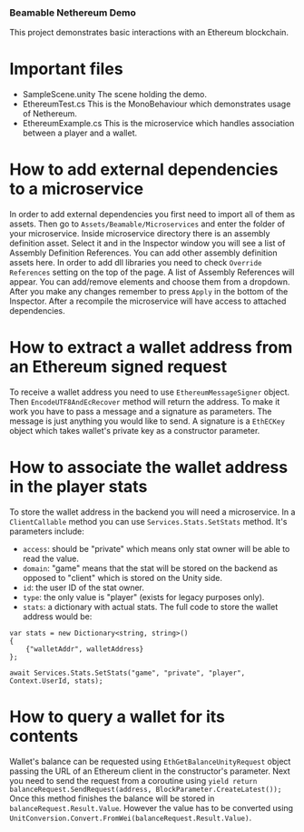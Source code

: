 ### Beamable Nethereum Demo

This project demonstrates basic interactions with an Ethereum blockchain.

# Important files

- SampleScene.unity
	The scene holding the demo.
- EthereumTest.cs
	This is the MonoBehaviour which demonstrates usage of Nethereum.
- EthereumExample.cs
	This is the microservice which handles association between a player and a wallet.

# How to add external dependencies to a microservice

In order to add external dependencies you first need to import all of them as assets. Then go to `Assets/Beamable/Microservices` and enter the folder of your microservice. Inside microservice directory there is an assembly definition asset. Select it and in the Inspector window you will see a list of Assembly Definition References. You can add other assembly definition assets here. In order to add dll libraries you need to check `Override References` setting on the top of the page. A list of Assembly References will appear. You can add/remove elements and choose them from a dropdown. After you make any changes remember to press `Apply` in the bottom of the Inspector. After a recompile the microservice will have access to attached dependencies.

# How to extract a wallet address from an Ethereum signed request

To receive a wallet address you need to use `EthereumMessageSigner` object. Then `EncodeUTF8AndEcRecover` method will return the address. To make it work you have to pass a message and a signature as parameters. The message is just anything you would like to send. A signature is a `EthECKey` object which takes wallet's private key as a constructor parameter.

# How to associate the wallet address in the player stats

To store the wallet address in the backend you will need a microservice. In a `ClientCallable` method you can use `Services.Stats.SetStats` method. It's parameters include:
- `access`: should be "private" which means only stat owner will be able to read the value.
- `domain`: "game" means that the stat will be stored on the backend as opposed to "client" which is stored on the Unity side.
- `id`: the user ID of the stat owner.
- `type`: the only value is "player" (exists for legacy purposes only).
- `stats`: a dictionary with actual stats.
The full code to store the wallet address would be:

```
var stats = new Dictionary<string, string>()
{
	{"walletAddr", walletAddress}
};

await Services.Stats.SetStats("game", "private", "player", Context.UserId, stats);
```

# How to query a wallet for its contents

Wallet's balance can be requested using `EthGetBalanceUnityRequest` object passing the URL of an Ethereum client in the constructor's parameter. Next you need to send the request from a coroutine using 
`yield return balanceRequest.SendRequest(address, BlockParameter.CreateLatest());`
Once this method finishes the balance will be stored in `balanceRequest.Result.Value`. However the value has to be converted using `UnitConversion.Convert.FromWei(balanceRequest.Result.Value)`.